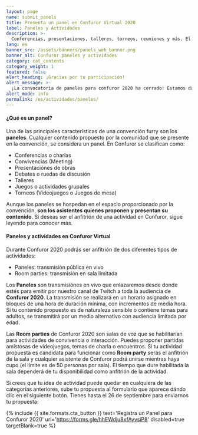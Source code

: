 ```yaml
---
layout: page
name: submit_panels
title: Presenta un panel en Confuror Virtual 2020
label: Paneles y Actividades
description: >-
  Conferencias, presentaciones, talleres, torneos, reuniones y más. El contenido de Confuror es tuyo y queremos presentarlo a la comunidad.
lang: es
banner_src: /assets/banners/panels_web_banner.png
banner_alt: Confuror paneles y actividades
category: cat_contents
category_weight: 1
featured: false
alert_heading: ¡Gracias por tu participación!
alert_message: >-
  ¡La convocatoria de paneles para confuror 2020 ha cerrado! Estamos dándole los ultimos toques al horario. Todas las propuestas se confirmarán en los próximos días.
alert_mode: info
permalink: /es/actividades/paneles/
---
```


#### ¿Qué es un panel?

Una de las principales características de una convención furry son los **paneles**. Cualquier contenido propuesto por la comunidad que se presente en la convención, se considera un panel. En Confuror se clasifican como:

- Conferencias o charlas
- Convivencias (Meeting)
- Presentaciónes de obras
- Debates o ruedas de discusión
- Talleres
- Juegos o actividades grupales
- Torneos (Videojuegos o Juegos de mesa)

Aunque los paneles se hospedan en el espacio proporcionado por la convención, **son los asistentes quienes proponen y presentan su contenido**. Si deseas ser el anfitrión de una actividad en Confuror, sigue leyendo para conocer más.

#### Paneles y actividades en Confuror Virtual

Durante Confuror 2020 podrás ser anfitrión de dos diferentes tipos de actividades:

- Paneles: transmisión pública en vivo
- Room parties: transmisión en sala limitada

Los **Paneles** son transmisiónes en vivo que enlazaremos desde donde estés para emitir por nuestro canal de Twitch a toda la audiencia de **Confuror 2020**. La transmisión se realizará en un horario asignado en bloques de una hora de duración mínima, con incrementos de media hora. Si tu contenido propuesto es de naturaleza sensible o contiene temas para adultos, se transmitirá por un medio alternativo con audiencia limitada por edad.

Las **Room parties** de Confuror 2020 son salas de voz que se habilitarían para actividades de convivencia o interacción. Puedes proponer partidas amistosas de videojuegos, temas de charla o encuentros. Si tu actividad propuesta es candidata para funcionar como **Room party** serás el anfitrión de la sala y cualquier asistente de Confuror podrá unirse mientras haya cupo (el límite es de 50 personas por sala). El tiempo que dure habilitada la sala dependerá de tu disponibilidad como anfitrión de la actividad.

Si crees que tu idea de actividad puede quedar en cualquiera de las categorías anteriores, sube tu propuesta al formulario que aparece dándo clic en el siguiente botón. Tienes hasta el 26 de septiembre para enviarnos tu propuesta:

{%
  include {{ site.formats.cta_button }}
  text='Registra un Panel para Confuror 2020'
  url='https://forms.gle/hhEWdju8xfAyvsiP8'
  disabled=true
  targetBlank=true
%}